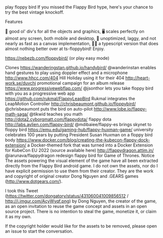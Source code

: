 play floppy bird
If you missed the Flappy Bird hype, here's your chance to try the best vintage knockoff.

Features

🎉 good ol' div's for all the objects and graphics,
🖥 scales perfectly on almost any screen, both mobile and desktop,
💩 unoptimized, laggy, and not nearly as fast as a canvas implementation,
👷‍♂️ a typescript version that does almost nothing better over at ts-floppybird!
Enjoy.

https://nebezb.com/floppybird/ (or play easy mode)

Clones
https://wanderingstan.github.io/handybird/
@wanderinstan enables hand gestures to play using doppler effect and a microphone
http://www.hhcc.com/404
Hill Holiday using it for their 404
http://heart-work.se/duvchi
promotional campaign for an album release
https://www.progressivewebflap.com/
@jsonthor lets you take floppy bird with you as a progressive web app
https://github.com/rukmal/FlappyLeapBird
Rukmal integrates the LeapMotion Controller
http://chrisbeaumont.github.io/floppybird/
@chrisbeaumont puts the bird on auto-pilot
http://www.lobe.io/flappy-math-saga/
@tikwid teaches you math
http://dota2.cyborgmatt.com/flappydota/
flappy dota
http://labs.aylien.com/flappy-bird/
@mdibaiee/flappy-es brings skynet to floppy bird
https://emu.edu/gaming-hub/flappy-huxman-game/
university celebrates 100 years by putting President Susan Huxman on a floppy bird body
https://www.docker.com/blog/creating-the-kubecon-flappy-dock-extension/
a Docker-themed fork that was turned into a Docker Extension for KubeCon EU 2022 (source available here)
http://flappydragon.attim.in/
@iarunava/flappydragon redesign flappy bird for Game of Thrones.
Notice
The assets powering the visual element of the game have all been extracted directly from the Flappy Bird android game. I do not own the assets, nor do I have explicit permission to use them from their creator. They are the work and copyright of original creator Dong Nguyen and .GEARS games (http://www.dotgears.com/).

I took this Tweet (https://twitter.com/dongatory/status/431060041009856512 / http://i.imgur.com/AcyWyqf.png) by Dong Nguyen, the creator of the game, as an open invitation to reuse the game concept and assets in an open source project. There is no intention to steal the game, monetize it, or claim it as my own.

If the copyright holder would like for the assets to be removed, please open an issue to start the conversation.
